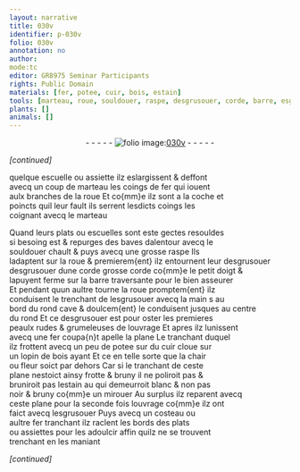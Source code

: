 ```yaml
---
layout: narrative
title: 030v
identifier: p-030v
folio: 030v
annotation: no
author:
mode:tc
editor: GR8975 Seminar Participants
rights: Public Domain
materials: [fer, potee, cuir, bois, estain]
tools: [marteau, roue, souldouer, raspe, desgrusouer, corde, barre, esgrusouer, main, rond, fer coupa{n}t, plane, costeau, fer tranchant]
plants: []
animals: []
---
```


<div class="folio" align="center">- - - - - <a href="http://gallica.bnf.fr/ark:/12148/btv1b10500001g/f66.image" target="_blank"><img src="https://cu-mkp.github.io/2017-workshop-edition/assets/photo-icon.png" alt="folio image: " style="display:inline-block; margin-bottom:-3px;"/>030v</a> - - - - - </div>  
 
*[continued]*
  
quelque escuelle ou assiette ilz eslargissent & deffont<br/> avecq un coup de <span class="tl">marteau</span> les coings de <span class="m">fer</span> qui iouent<br/> aulx branches de la <span class="tl">roue</span> Et co{mm}e ilz sont a la coche et<br/> poincts quil leur fault ils serrent lesdicts coings les<br/> coignant avecq le <span class="tl">marteau</span>
 
Quand leurs plats ou escuelles sont este gectes resouldes<br/> si besoing est & repurges des baves dalentour avecq le<br/> <span class="tl">souldouer</span> chault & puys avecq une grosse <span class="tl">raspe</span> Ils<br/> ladaptent sur la <span class="tl">roue</span> & premierem{ent} ilz entournent leur <span class="tl">desgrusouer</span><br/> <span class="tl">desgrusouer</span> dune <span class="tl">corde</span> grosse corde co{mm}e le <span class="ms"><span class="bp">petit doigt</span></span> &<br/> lapuyent ferme sur la <span class="tl">barre</span> traversante pour le bien asseurer<br/> Et pendant quun aultre tourne la <span class="tl">roue</span> promptem{ent} ilz<br/> conduisent le trenchant de l<span class="tl">esgrusouer</span> avecq la <span class="tl"><span class="bp">main</span></span> s au<br/> bord du rond cave & doulcem{ent} le conduisent jusques au centre<br/> du <span class="tl">rond</span> Et ce <span class="tl">desgrusouer</span> est pour oster les premieres<br/> peaulx rudes & grumeleuses de louvrage Et apres ilz lunissent<br/> avecq une <span class="tl"><span class="m">fer</span> coupa{n}t</span> apelle la <span class="tl">plane</span> Le tranchant duquel<br/> ilz frottent avecq un peu de <span class="m">potee</span> sur du <span class="m">cuir</span> cloue sur<br/> un lopin de <span class="m">bois</span> ayant Et ce en telle sorte que la chair<br/> ou fleur soict par dehors Car si le tranchant de ceste<br/> <span class="tl">plane</span> nestoict ainsy frotte & bruny il ne poliroit pas &<br/> bruniroit pas l<span class="m">estain</span> au qui demeurroit blanc & non pas<br/> noir & bruny co{mm}e un mirouer Au surplus ilz reparent avecq<br/> ceste <span class="tl">plane</span> pour la seconde fois louvrage co{mm}e ilz ont<br/> faict avecq l<span class="tl">esgrusouer</span> Puys avecq un <span class="tl">costeau</span> ou<br/> aultre <span class="tl"><span class="m">fer</span> tranchant</span> ilz raclent les bords des plats<br/> ou assiettes pour les adoulcir affin quilz ne se trouvent<br/> trenchant en les maniant
 
*[continued]*
 
